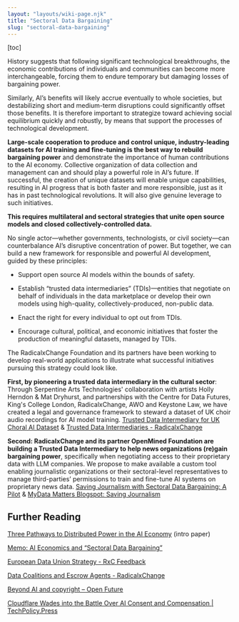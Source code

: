 ```yaml
---
layout: "layouts/wiki-page.njk"
title: "Sectoral Data Bargaining"
slug: "sectoral-data-bargaining"
---
```

[toc]

History suggests that following significant technological breakthroughs, the economic contributions of individuals and communities can become more interchangeable, forcing them to endure temporary but damaging losses of bargaining power.

Similarly, AI’s benefits will likely accrue eventually to whole societies, but destabilizing short and medium-term disruptions could significantly offset those benefits. It is therefore important to strategize toward achieving social equilibrium quickly and robustly, by means that support the processes of technological development.

**Large-scale cooperation to produce and control unique, industry-leading datasets for AI training and fine-tuning is the best way to rebuild bargaining power** and demonstrate the importance of human contributions to the AI economy. Collective organization of data collection and management can and should play a powerful role in AI’s future. If successful, the creation of unique datasets will enable unique capabilities, resulting in AI progress that is both faster and more responsible, just as it has in past technological revolutions. It will also give genuine leverage to such initiatives.

**This requires multilateral and sectoral strategies that unite open source models and closed collectively-controlled data.**

No single actor—whether governments, technologists, or civil society—can counterbalance AI’s disruptive concentration of power. But together, we can build a new framework for responsible and powerful AI development, guided by these principles:

- Support open source AI models within the bounds of safety.

- Establish “trusted data intermediaries” (TDIs)—entities that negotiate on behalf of individuals in the data marketplace or develop their own models using high-quality, collectively-produced, non-public data. 

- Enact the right for every individual to opt out from TDIs.

- Encourage cultural, political, and economic initiatives that foster the production of meaningful datasets, managed by TDIs. 

The RadicalxChange Foundation and its partners have been working to develop real-world applications to illustrate what successful initiatives pursuing this strategy could look like. 

**First, by pioneering a trusted data intermediary in the cultural sector**: Through Serpentine Arts Technologies' collaboration with artists Holly Herndon & Mat Dryhurst, and partnerships with the Centre for Data Futures, King's College London, RadicalxChange, AWO and Keystone Law, we have created a legal and governance framework to steward a dataset of UK choir audio recordings for AI model training. [Trusted Data Intermediary for UK Choral AI Dataset](https://proud-paprika-325.notion.site/Trusted-Data-Intermediary-for-UK-Choral-AI-Dataset-df411de606b54feea8a27902c425b06b) & [Trusted Data Intermediaries - RadicalxChange](https://www.radicalxchange.org/updates/blog/trusted-data-intermediaries/)

**Second: RadicalxChange and its partner OpenMined Foundation are building a Trusted Data Intermediary to help news organizations (re)gain bargaining power**, specifically when negotiating access to their proprietary data with LLM companies. We propose to make available a custom tool enabling journalistic organizations or their sectoral-level representatives to manage third-parties’ permissions to train and fine-tune AI systems on proprietary news data. [Saving Journalism with Sectoral Data Bargaining: A Pilot](https://docs.google.com/document/d/1m7CnOufINUeoH02-aCcbouUZ8ZnC534yUil50pRBgNI/edit?tab=t.0#heading=h.2n1vgfnutl5d) & [MyData Matters Blogspot: Saving Journalism](https://mydata.org/2025/07/28/saving-journalism-with-sectoral-data-bargaining/)

## Further Reading

[Three Pathways to Distributed Power in the AI Economy](https://www.radicalxchange.org/updates/blog/three-pathways-to-distributed-power-in-the-ai-economy/) (intro paper)

[Memo: AI Economics and “Sectoral Data Bargaining”](https://drive.google.com/file/d/1vyflLqS51-hsxEpPfPQtpSKWDenN6Uaa/view?usp=sharing)

[European Data Union Strategy - RxC Feedback](https://www.radicalxchange.org/updates/blog/eu-data-union-strategy/)

[Data Coalitions and Escrow Agents - RadicalxChange](https://www.radicalxchange.org/updates/blog/data-coalitions-and-escrow-agents/)

[Beyond AI and copyright – Open Future](https://openfuture.eu/publication/beyond-ai-and-copyright/)

[Cloudflare Wades into the Battle Over AI Consent and Compensation | TechPolicy.Press](https://www.techpolicy.press/cloudflare-wades-into-the-battle-over-ai-consent-and-compensation/)
